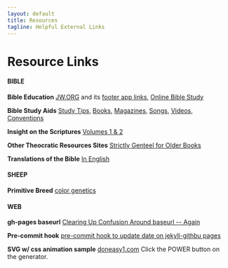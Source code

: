 ```yaml
---
layout: default
title: Resources
tagline: Helpful External Links
---
```


# Resource Links
#### BIBLE
**Bible Education**
[JW.ORG](https://jw.org/) and its [footer app links](https://jw.org/#footer), [Online Bible Study](https://www.jw.org/en/bible-teachings/online-lessons/)

**Bible Study Aids**
[Study Tips](https://www.keepandshare.com/doc/8256091/make-your-bible-study-more-effective?ifr=y), [Books](https://wol.jw.org/en/wol/library/r1/lp-e/all-publications/books), [Magazines](https://www.jw.org/en/library/magazines/), [Songs](https://www.jw.org/en/library/music-songs/), [Videos](https://www.jw.org/en/library/videos/#en/home), [Conventions](https://www.jw.org/en/jehovahs-witnesses/conventions/)

**Insight on the Scriptures**
[Volumes 1 & 2](https://wol.jw.org/en/wol/library/r1/lp-e/all-publications/insight)

**Other Theocratic Resources Sites**
[Strictly Genteel for Older Books](http://www.strictlygenteel.co.uk/index.html)

**Translations of the Bible**
[In English](https://wol.jw.org/en/wol/bibles/r1/lp-e)

#### SHEEP
**Primitive Breed**
[color genetics](https://www.icelandicsheep.com/resources/articles/color-genetics-in-icelandic-sheep/)
#### WEB
**gh-pages baseurl**
[Clearing Up Confusion Around baseurl -- Again](https://byparker.com/blog/2014/clearing-up-confusion-around-baseurl/)

**Pre-commit hook**
[pre-commit hook to update date on jekyll-githbu pages](https://stackoverflow.com/questions/14978474/)

**SVG w/ css animation sample**
[doneasy1.com](https://www.doneasy1.com) Click the POWER button on the generator.
